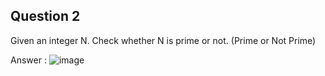 ## Question 2
Given an integer N. Check whether N is prime or not. (Prime or Not Prime)

Answer :
![image](https://github.com/Riteshk229/RiteshUnibit/assets/100128015/1e7c041e-0967-4ad9-9266-38d50a519541)
